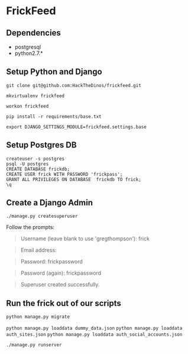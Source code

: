 # FrickFeed

## Dependencies
* postgresql 
* python2.7.*

## Setup Python and Django
`git clone git@github.com:HackTheDinos/frickfeed.git`

`mkvirtualenv frickfeed`

`workon frickfeed`

`pip install -r requirements/base.txt`

`export DJANGO_SETTINGS_MODULE=frickfeed.settings.base`

## Setup Postgres DB

```
createuser -s postgres
psql -U postgres
CREATE DATABASE frickdb;
CREATE USER frick WITH PASSWORD 'frickpass';
GRANT ALL PRIVILEGES ON DATABASE  frickdb TO frick;
\q
```

## Create a Django Admin
`./manage.py createsuperuser`

Follow the prompts:

> Username (leave blank to use 'gregthompson'): frick

> Email address: 

> Password: frickpassword

> Password (again): frickpassword

> Superuser created successfully.

## Run the frick out of our scripts
`python manage.py migrate`

`python manage.py loaddata dummy_data.json`
`python manage.py loaddata auth_sites.json`
`python manage.py loaddata auth_social_accounts.json`

`./manage.py runserver`
